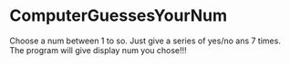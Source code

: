# ComputerGuessesYourNum

Choose a num between 1 to so. Just give a series of yes/no ans 7 times. The program will give display num you chose!!!

